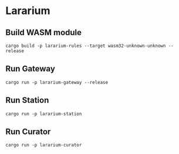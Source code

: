 # Lararium

## Build WASM module

```
cargo build -p lararium-rules --target wasm32-unknown-unknown --release
```

## Run Gateway

```
cargo run -p lararium-gateway --release
```

## Run Station

```
cargo run -p lararium-station
```

## Run Curator

```
cargo run -p lararium-curator
```
